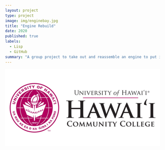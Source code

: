 ```yaml
---
layout: project
type: project
image: img/enginebay.jpg
title: "Engine Rebuild"
date: 2020
published: true
labels:
  - Lisp
  - GitHub
summary: "A group project to take out and reassemble an engine to put it back in."
---
```


<img class="img-fluid" src="../img/hawaiiccnew.jpg">

